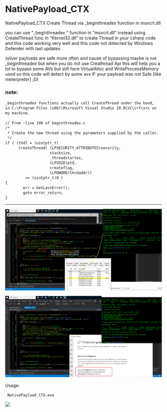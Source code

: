 # NativePayload_CTX
NativePayload_CTX Create Thread via _beginthreadex function in msvcrt.dll

you can use "_beginthreadex " function in "msvcrt.dll" instead using CreateThread func in "Kernel32.dll" to create Thread in your csharp code and this code working very well and this code not detected by Windows Defender with last updates . 


(sliver payloads are safe more often and cause of bypassing maybe is not _beginthreadex but when you do not use Creathread Api this will help you a lot to bypass some AVs but still here VirtualAlloc and WriteProcessMemory used so this code will detect by some avs IF your payload was not Safe [like meterpreter] ;D)

### note:
```
_beginthreadex functions actually call CreateThread under the hood,
in C:\Program Files (x86)\Microsoft Visual Studio 10.0\VC\crt\src on my machine.

// From ~line 180 of beginthreadex.c
/*
 * Create the new thread using the parameters supplied by the caller.
 */
if ( (thdl = (uintptr_t)
      CreateThread( (LPSECURITY_ATTRIBUTES)security,
                    stacksize,
                    _threadstartex,
                    (LPVOID)ptd,
                    createflag,
                    (LPDWORD)thrdaddr))
         == (uintptr_t)0 )
{
        err = GetLastError();
        goto error_return;
}
```

---------------

 ![](https://github.com/DamonMohammadbagher/NativePayload_CTX/blob/main/CTX1.png)


 ![](https://github.com/DamonMohammadbagher/NativePayload_CTX/blob/main/CTX2.png)


Usage: 
    
     NativePayload_CTX.exe 
      
 
<p><a href="https://hits.seeyoufarm.com"><img src="https://hits.seeyoufarm.com/api/count/incr/badge.svg?url=https://github.com/DamonMohammadbagher/NativePayload_CTX/"/></a></p>
